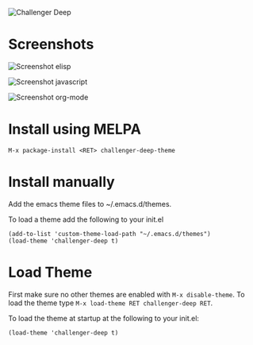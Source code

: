 ![Challenger Deep](https://s17.postimg.org/8b54c0ia7/challenger-deep.png)

# Screenshots #

![Screenshot elisp](https://s26.postimg.org/5kj8xaxh5/challenger-deep2.png)

![Screenshot javascript](https://s26.postimg.org/oockdnabd/challenger-deep1.png)

![Screenshot org-mode](https://s26.postimg.org/saidqagop/challenger-deep3.png)

# Install using MELPA #
```
M-x package-install <RET> challenger-deep-theme
```

# Install manually #
Add the emacs theme files to ~/.emacs.d/themes.

To load a theme add the following to your init.el

```
(add-to-list 'custom-theme-load-path "~/.emacs.d/themes")
(load-theme 'challenger-deep t)
```

# Load Theme #
First make sure no other themes are enabled with `M-x disable-theme`.
To load the theme type `M-x load-theme RET challenger-deep RET`.

To load the theme at startup at the following to your init.el: 
```
(load-theme 'challenger-deep t)
```
